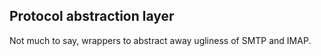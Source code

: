## Protocol abstraction layer

Not much to say, wrappers to abstract away ugliness of SMTP and IMAP.

